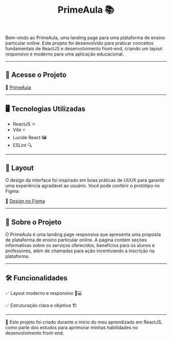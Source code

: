<p align="center">
  <h1 align="center">PrimeAula 📚</h1><br>
</p>

Bem-vindo ao PrimeAula, uma landing page para uma plataforma de ensino particular online. Este projeto foi desenvolvido para praticar conceitos fundamentais de ReactJS e desenvolvimento front-end, criando um layout responsivo e moderno para uma aplicação educacional.

---

## 🚀 Acesse o Projeto

🔗 [PrimeAula](https://prime-aula.vercel.app/)

---

## 🖥️ Tecnologias Utilizadas

- ReactJS ⚛️
- Vite ⚡
- Lucide React 🖼️
- ESLint 🔍

---

## 🎨 Layout

O design da interface foi inspirado em boas práticas de UI/UX para garantir uma experiência agradável ao usuário. Você pode conferir o protótipo no Figma:

🔗 [Design no Figma](https://www.figma.com/design/RRmJHnJaG16RymgdBGEhls/Landing-Page?node-id=0-1&p=f&t=FdR7RoY1Jf7x5MC1-0)

---

## 📌 Sobre o Projeto

O PrimeAula é uma landing page responsiva que apresenta uma proposta de plataforma de ensino particular online. A página contém seções informativas sobre os serviços oferecidos, benefícios para os alunos e professores, além de chamadas para ação incentivando a inscrição na plataforma.

---

## 🛠️ Funcionalidades

✅ Layout moderno e responsivo 📱💻

✅ Estruturação clara e objetiva 🏗️

---

🚀 Este projeto foi criado durante o início do meu aprendizado em ReactJS, como parte dos estudos para aprimorar minhas habilidades no desenvolvimento front-end.
